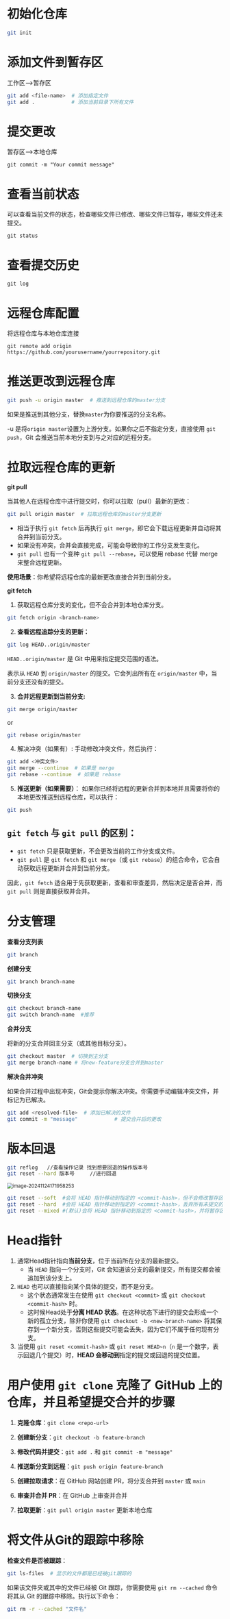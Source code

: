 # 初始化仓库

```sh
git init
```

# 添加文件到暂存区 

工作区-->暂存区

```sh
git add <file-name>  # 添加指定文件
git add .            # 添加当前目录下所有文件
```

# 提交更改

暂存区-->本地仓库

```shell
git commit -m "Your commit message"
```



# 查看当前状态

可以查看当前文件的状态，检查哪些文件已修改、哪些文件已暂存，哪些文件还未提交。

```shell
git status
```

# 查看提交历史

```shell
git log
```



# 远程仓库配置

将远程仓库与本地仓库连接

```shell
git remote add origin https://github.com/yourusername/yourrepository.git
```

# 推送更改到远程仓库

```sh
git push -u origin master  # 推送到远程仓库的master分支
```

如果是推送到其他分支，替换`master`为你要推送的分支名称。

-u 是将`origin master`设置为上游分支。如果你之后不指定分支，直接使用 `git push`，Git 会推送当前本地分支到与之对应的远程分支。



# 拉取远程仓库的更新

**git pull**

当其他人在远程仓库中进行提交时，你可以拉取（pull）最新的更改：

```sh
git pull origin master  # 拉取远程仓库的master分支更新
```

- 相当于执行 `git fetch` 后再执行 `git merge`，即它会下载远程更新并自动将其合并到当前分支。
- 如果没有冲突，合并会直接完成，可能会导致你的工作分支发生变化。
- `git pull` 也有一个变种 `git pull --rebase`，可以使用 rebase 代替 merge 来整合远程更新。

**使用场景**：你希望将远程仓库的最新更改直接合并到当前分支。



**git fetch**

1. 获取远程仓库分支的变化，但不会合并到本地仓库分支。

```bash
git fetch origin <branch-name>
```

2. **查看远程追踪分支的更新：**

```bash
git log HEAD..origin/master
```

`HEAD..origin/master` 是 Git 中用来指定提交范围的语法。

表示从 `HEAD` 到 `origin/master` 的提交。它会列出所有在 `origin/master` 中，当前分支还没有的提交。

3. **合并远程更新到当前分支:**

```bash
git merge origin/master
```

or

```bash
git rebase origin/master
```

4. 解决冲突（如果有）: 手动修改冲突文件，然后执行：

```bash
git add <冲突文件>
git merge --continue  # 如果是 merge
git rebase --continue  # 如果是 rebase
```

5. **推送更新（如果需要）**： 如果你已经将远程的更新合并到本地并且需要将你的本地更改推送到远程仓库，可以执行：

```bash
git push
```



## `git fetch` 与 `git pull` 的区别：

- `git fetch` 只是获取更新，不会更改当前的工作分支或文件。
- `git pull` 是 `git fetch` 和 `git merge`（或 `git rebase`）的组合命令，它会自动获取远程更新并合并到当前分支。

因此，`git fetch` 适合用于先获取更新，查看和审查差异，然后决定是否合并，而 `git pull` 则是直接获取并合并。





# 分支管理

**查看分支列表**

```sh
git branch
```

**创建分支**

```sh
git branch branch-name
```

**切换分支**

```sh
git checkout branch-name
git switch branch-name  #推荐
```

**合并分支**

将新的分支合并回主分支（或其他目标分支）。

```sh
git checkout master  # 切换到主分支
git merge branch-name # 将new-feature分支合并到master
```

**解决合并冲突**

如果合并过程中出现冲突，Git会提示你解决冲突。你需要手动编辑冲突文件，并标记为已解决。

```sh
git add <resolved-file>  # 添加已解决的文件
git commit -m "message"            # 提交合并后的更改
```





# 版本回退

```sh
git reflog   //查看操作记录 找到想要回退的操作版本号
git reset --hard 版本号     //进行回退
```

 <img src=".assets/image-20241124171958253-173702056767540.png" alt="image-20241124171958253" style="zoom:80%;" />

```sh
git reset --soft  #会将 HEAD 指针移动到指定的 <commit-hash>，但不会修改暂存区和工作目录。
git reset --hard  #会将 HEAD 指针移动到指定的 <commit-hash>，丢弃所有未提交的修改，包括未暂存的修改和暂存区中的修改.
git reset --mixed #(默认)会将 HEAD 指针移动到指定的 <commit-hash>，并将暂存区的内容更新为该提交的状态，但工作目录中的文件不会被修改。
```



# Head指针

1. 通常Head指针指向**当前分支**，位于当前所在分支的最新提交。
   * 当 `HEAD` 指向一个分支时，Git 会知道该分支的最新提交，所有提交都会被追加到该分支上。
2. `HEAD` 也可以直接指向某个具体的提交，而不是分支。
   * 这个状态通常发生在使用 `git checkout <commit>` 或 `git checkout <commit-hash>` 时。
   * 这时候Head处于**分离 HEAD 状态**。在这种状态下进行的提交会形成一个新的孤立分支，除非你使用 `git checkout -b <new-branch-name>` 将其保存到一个新分支，否则这些提交可能会丢失，因为它们不属于任何现有分支。
3. 当使用 `git reset <commit-hash>` 或 `git reset HEAD~n`（`n` 是一个数字，表示回退几个提交）时，**HEAD 会移动到**指定的提交或回退的提交位置。





# 用户使用 `git clone` 克隆了 GitHub 上的仓库，并且希望提交合并的步骤

1. **克隆仓库**：`git clone <repo-url>`

2. **创建新分支**：`git checkout -b feature-branch`

3. **修改代码并提交**：`git add .` 和 `git commit -m "message"`

4. **推送新分支到远程**：`git push origin feature-branch`

5. **创建拉取请求**：在 GitHub 网站创建 PR，将分支合并到 `master` 或 `main`

6. **审查并合并 PR**：在 GitHub 上审查并合并

7. **拉取更新**：`git pull origin master` 更新本地仓库



# 将文件从Git的跟踪中移除

**检查文件是否被跟踪**：

```bash
git ls-files  # 显示的文件都是已经被git跟踪的
```



如果该文件夹或其中的文件已经被 Git 跟踪，你需要使用 `git rm --cached` 命令将其从 Git 的跟踪中移除。执行以下命令：

```bash
git rm -r --cached "文件名"
```

